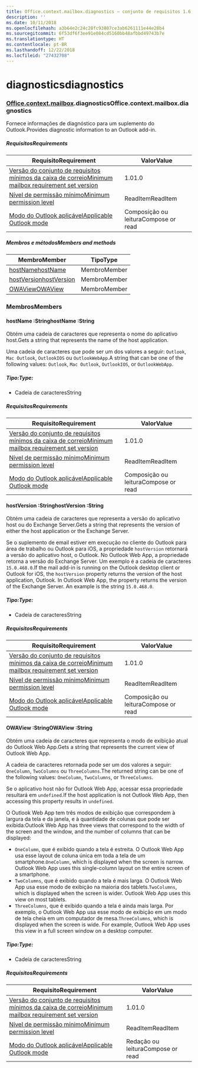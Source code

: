 ```yaml
---
title: Office.context.mailbox.diagnostics – conjunto de requisitos 1.6
description: ''
ms.date: 10/11/2018
ms.openlocfilehash: a3b64e2c24c28fc93807ce3ab6261111e44e28b4
ms.sourcegitcommit: 6f53df6f3ee91e084cd5160bb48afbbd49743b7e
ms.translationtype: HT
ms.contentlocale: pt-BR
ms.lasthandoff: 12/22/2018
ms.locfileid: "27432708"
---
```

# <a name="diagnostics"></a><span data-ttu-id="78361-102">diagnostics</span><span class="sxs-lookup"><span data-stu-id="78361-102">diagnostics</span></span>

### <a name="officeofficemdcontextofficecontextmdmailboxofficecontextmailboxmddiagnostics"></a><span data-ttu-id="78361-103">[Office](Office.md)[.context](Office.context.md)[.mailbox](Office.context.mailbox.md).diagnostics</span><span class="sxs-lookup"><span data-stu-id="78361-103">Office.context.mailbox.diagnostics</span></span>

<span data-ttu-id="78361-104">Fornece informações de diagnóstico para um suplemento do Outlook.</span><span class="sxs-lookup"><span data-stu-id="78361-104">Provides diagnostic information to an Outlook add-in.</span></span>

##### <a name="requirements"></a><span data-ttu-id="78361-105">Requisitos</span><span class="sxs-lookup"><span data-stu-id="78361-105">Requirements</span></span>

|<span data-ttu-id="78361-106">Requisito</span><span class="sxs-lookup"><span data-stu-id="78361-106">Requirement</span></span>| <span data-ttu-id="78361-107">Valor</span><span class="sxs-lookup"><span data-stu-id="78361-107">Value</span></span>|
|---|---|
|[<span data-ttu-id="78361-108">Versão do conjunto de requisitos mínimos da caixa de correio</span><span class="sxs-lookup"><span data-stu-id="78361-108">Minimum mailbox requirement set version</span></span>](/office/dev/add-ins/reference/requirement-sets/outlook-api-requirement-sets)| <span data-ttu-id="78361-109">1.0</span><span class="sxs-lookup"><span data-stu-id="78361-109">1.0</span></span>|
|[<span data-ttu-id="78361-110">Nível de permissão mínimo</span><span class="sxs-lookup"><span data-stu-id="78361-110">Minimum permission level</span></span>](https://docs.microsoft.com/outlook/add-ins/understanding-outlook-add-in-permissions)| <span data-ttu-id="78361-111">ReadItem</span><span class="sxs-lookup"><span data-stu-id="78361-111">ReadItem</span></span>|
|[<span data-ttu-id="78361-112">Modo do Outlook aplicável</span><span class="sxs-lookup"><span data-stu-id="78361-112">Applicable Outlook mode</span></span>](https://docs.microsoft.com/outlook/add-ins/#extension-points)| <span data-ttu-id="78361-113">Composição ou leitura</span><span class="sxs-lookup"><span data-stu-id="78361-113">Compose or read</span></span>|

##### <a name="members-and-methods"></a><span data-ttu-id="78361-114">Membros e métodos</span><span class="sxs-lookup"><span data-stu-id="78361-114">Members and methods</span></span>

| <span data-ttu-id="78361-115">Membro</span><span class="sxs-lookup"><span data-stu-id="78361-115">Member</span></span> | <span data-ttu-id="78361-116">Tipo</span><span class="sxs-lookup"><span data-stu-id="78361-116">Type</span></span> |
|--------|------|
| [<span data-ttu-id="78361-117">hostName</span><span class="sxs-lookup"><span data-stu-id="78361-117">hostName</span></span>](#hostname-string) | <span data-ttu-id="78361-118">Membro</span><span class="sxs-lookup"><span data-stu-id="78361-118">Member</span></span> |
| [<span data-ttu-id="78361-119">hostVersion</span><span class="sxs-lookup"><span data-stu-id="78361-119">hostVersion</span></span>](#hostversion-string) | <span data-ttu-id="78361-120">Membro</span><span class="sxs-lookup"><span data-stu-id="78361-120">Member</span></span> |
| [<span data-ttu-id="78361-121">OWAView</span><span class="sxs-lookup"><span data-stu-id="78361-121">OWAView</span></span>](#owaview-string) | <span data-ttu-id="78361-122">Membro</span><span class="sxs-lookup"><span data-stu-id="78361-122">Member</span></span> |

### <a name="members"></a><span data-ttu-id="78361-123">Membros</span><span class="sxs-lookup"><span data-stu-id="78361-123">Members</span></span>

####  <a name="hostname-string"></a><span data-ttu-id="78361-124">hostName :String</span><span class="sxs-lookup"><span data-stu-id="78361-124">hostName :String</span></span>

<span data-ttu-id="78361-125">Obtém uma cadeia de caracteres que representa o nome do aplicativo host.</span><span class="sxs-lookup"><span data-stu-id="78361-125">Gets a string that represents the name of the host application.</span></span>

<span data-ttu-id="78361-126">Uma cadeia de caracteres que pode ser um dos valores a seguir: `Outlook`, `Mac Outlook`, `OutlookIOS` ou `OutlookWebApp`.</span><span class="sxs-lookup"><span data-stu-id="78361-126">A string that can be one of the following values: `Outlook`, `Mac Outlook`, `OutlookIOS`, or `OutlookWebApp`.</span></span>

##### <a name="type"></a><span data-ttu-id="78361-127">Tipo:</span><span class="sxs-lookup"><span data-stu-id="78361-127">Type:</span></span>

*   <span data-ttu-id="78361-128">Cadeia de caracteres</span><span class="sxs-lookup"><span data-stu-id="78361-128">String</span></span>

##### <a name="requirements"></a><span data-ttu-id="78361-129">Requisitos</span><span class="sxs-lookup"><span data-stu-id="78361-129">Requirements</span></span>

|<span data-ttu-id="78361-130">Requisito</span><span class="sxs-lookup"><span data-stu-id="78361-130">Requirement</span></span>| <span data-ttu-id="78361-131">Valor</span><span class="sxs-lookup"><span data-stu-id="78361-131">Value</span></span>|
|---|---|
|[<span data-ttu-id="78361-132">Versão do conjunto de requisitos mínimos da caixa de correio</span><span class="sxs-lookup"><span data-stu-id="78361-132">Minimum mailbox requirement set version</span></span>](/office/dev/add-ins/reference/requirement-sets/outlook-api-requirement-sets)| <span data-ttu-id="78361-133">1.0</span><span class="sxs-lookup"><span data-stu-id="78361-133">1.0</span></span>|
|[<span data-ttu-id="78361-134">Nível de permissão mínimo</span><span class="sxs-lookup"><span data-stu-id="78361-134">Minimum permission level</span></span>](https://docs.microsoft.com/outlook/add-ins/understanding-outlook-add-in-permissions)| <span data-ttu-id="78361-135">ReadItem</span><span class="sxs-lookup"><span data-stu-id="78361-135">ReadItem</span></span>|
|[<span data-ttu-id="78361-136">Modo do Outlook aplicável</span><span class="sxs-lookup"><span data-stu-id="78361-136">Applicable Outlook mode</span></span>](https://docs.microsoft.com/outlook/add-ins/#extension-points)| <span data-ttu-id="78361-137">Composição ou leitura</span><span class="sxs-lookup"><span data-stu-id="78361-137">Compose or read</span></span>|

####  <a name="hostversion-string"></a><span data-ttu-id="78361-138">hostVersion :String</span><span class="sxs-lookup"><span data-stu-id="78361-138">hostVersion :String</span></span>

<span data-ttu-id="78361-139">Obtém uma cadeia de caracteres que representa a versão do aplicativo host ou do Exchange Server.</span><span class="sxs-lookup"><span data-stu-id="78361-139">Gets a string that represents the version of either the host application or the Exchange Server.</span></span>

<span data-ttu-id="78361-p101">Se o suplemento de email estiver em execução no cliente do Outlook para área de trabalho ou Outlook para iOS, a propriedade `hostVersion` retornará a versão do aplicativo host, o Outlook. No Outlook Web App, a propriedade retorna a versão do Exchange Server. Um exemplo é a cadeia de caracteres `15.0.468.0`.</span><span class="sxs-lookup"><span data-stu-id="78361-p101">If the mail add-in is running on the Outlook desktop client or Outlook for iOS, the `hostVersion` property returns the version of the host application, Outlook. In Outlook Web App, the property returns the version of the Exchange Server. An example is the string `15.0.468.0`.</span></span>

##### <a name="type"></a><span data-ttu-id="78361-143">Tipo:</span><span class="sxs-lookup"><span data-stu-id="78361-143">Type:</span></span>

*   <span data-ttu-id="78361-144">Cadeia de caracteres</span><span class="sxs-lookup"><span data-stu-id="78361-144">String</span></span>

##### <a name="requirements"></a><span data-ttu-id="78361-145">Requisitos</span><span class="sxs-lookup"><span data-stu-id="78361-145">Requirements</span></span>

|<span data-ttu-id="78361-146">Requisito</span><span class="sxs-lookup"><span data-stu-id="78361-146">Requirement</span></span>| <span data-ttu-id="78361-147">Valor</span><span class="sxs-lookup"><span data-stu-id="78361-147">Value</span></span>|
|---|---|
|[<span data-ttu-id="78361-148">Versão do conjunto de requisitos mínimos da caixa de correio</span><span class="sxs-lookup"><span data-stu-id="78361-148">Minimum mailbox requirement set version</span></span>](/office/dev/add-ins/reference/requirement-sets/outlook-api-requirement-sets)| <span data-ttu-id="78361-149">1.0</span><span class="sxs-lookup"><span data-stu-id="78361-149">1.0</span></span>|
|[<span data-ttu-id="78361-150">Nível de permissão mínimo</span><span class="sxs-lookup"><span data-stu-id="78361-150">Minimum permission level</span></span>](https://docs.microsoft.com/outlook/add-ins/understanding-outlook-add-in-permissions)| <span data-ttu-id="78361-151">ReadItem</span><span class="sxs-lookup"><span data-stu-id="78361-151">ReadItem</span></span>|
|[<span data-ttu-id="78361-152">Modo do Outlook aplicável</span><span class="sxs-lookup"><span data-stu-id="78361-152">Applicable Outlook mode</span></span>](https://docs.microsoft.com/outlook/add-ins/#extension-points)| <span data-ttu-id="78361-153">Composição ou leitura</span><span class="sxs-lookup"><span data-stu-id="78361-153">Compose or read</span></span>|

####  <a name="owaview-string"></a><span data-ttu-id="78361-154">OWAView :String</span><span class="sxs-lookup"><span data-stu-id="78361-154">OWAView :String</span></span>

<span data-ttu-id="78361-155">Obtém uma cadeia de caracteres que representa o modo de exibição atual do Outlook Web App.</span><span class="sxs-lookup"><span data-stu-id="78361-155">Gets a string that represents the current view of Outlook Web App.</span></span>

<span data-ttu-id="78361-156">A cadeia de caracteres retornada pode ser um dos valores a seguir: `OneColumn`, `TwoColumns` ou `ThreeColumns`.</span><span class="sxs-lookup"><span data-stu-id="78361-156">The returned string can be one of the following values: `OneColumn`, `TwoColumns`, or `ThreeColumns`.</span></span>

<span data-ttu-id="78361-157">Se o aplicativo host não for Outlook Web App, acessar essa propriedade resultará em `undefined`.</span><span class="sxs-lookup"><span data-stu-id="78361-157">If the host application is not Outlook Web App, then accessing this property results in `undefined`.</span></span>

<span data-ttu-id="78361-158">O Outlook Web App tem três modos de exibição que correspondem à largura da tela e da janela, e à quantidade de colunas que pode ser exibida:</span><span class="sxs-lookup"><span data-stu-id="78361-158">Outlook Web App has three views that correspond to the width of the screen and the window, and the number of columns that can be displayed:</span></span>

*   <span data-ttu-id="78361-p102">`OneColumn`, que é exibido quando a tela é estreita. O Outlook Web App usa esse layout de coluna única em toda a tela de um smartphone.</span><span class="sxs-lookup"><span data-stu-id="78361-p102">`OneColumn`, which is displayed when the screen is narrow. Outlook Web App uses this single-column layout on the entire screen of a smartphone.</span></span>
*   <span data-ttu-id="78361-p103">`TwoColumns`, que é exibido quando a tela é mais larga. O Outlook Web App usa esse modo de exibição na maioria dos tablets.</span><span class="sxs-lookup"><span data-stu-id="78361-p103">`TwoColumns`, which is displayed when the screen is wider. Outlook Web App uses this view on most tablets.</span></span>
*   <span data-ttu-id="78361-p104">`ThreeColumns`, que é exibido quando a tela é ainda mais larga. Por exemplo, o Outlook Web App usa esse modo de exibição em um modo de tela cheia em um computador de mesa.</span><span class="sxs-lookup"><span data-stu-id="78361-p104">`ThreeColumns`, which is displayed when the screen is wide. For example, Outlook Web App uses this view in a full screen window on a desktop computer.</span></span>

##### <a name="type"></a><span data-ttu-id="78361-165">Tipo:</span><span class="sxs-lookup"><span data-stu-id="78361-165">Type:</span></span>

*   <span data-ttu-id="78361-166">Cadeia de caracteres</span><span class="sxs-lookup"><span data-stu-id="78361-166">String</span></span>

##### <a name="requirements"></a><span data-ttu-id="78361-167">Requisitos</span><span class="sxs-lookup"><span data-stu-id="78361-167">Requirements</span></span>

|<span data-ttu-id="78361-168">Requisito</span><span class="sxs-lookup"><span data-stu-id="78361-168">Requirement</span></span>| <span data-ttu-id="78361-169">Valor</span><span class="sxs-lookup"><span data-stu-id="78361-169">Value</span></span>|
|---|---|
|[<span data-ttu-id="78361-170">Versão do conjunto de requisitos mínimos da caixa de correio</span><span class="sxs-lookup"><span data-stu-id="78361-170">Minimum mailbox requirement set version</span></span>](/office/dev/add-ins/reference/requirement-sets/outlook-api-requirement-sets)| <span data-ttu-id="78361-171">1.0</span><span class="sxs-lookup"><span data-stu-id="78361-171">1.0</span></span>|
|[<span data-ttu-id="78361-172">Nível de permissão mínimo</span><span class="sxs-lookup"><span data-stu-id="78361-172">Minimum permission level</span></span>](https://docs.microsoft.com/outlook/add-ins/understanding-outlook-add-in-permissions)| <span data-ttu-id="78361-173">ReadItem</span><span class="sxs-lookup"><span data-stu-id="78361-173">ReadItem</span></span>|
|[<span data-ttu-id="78361-174">Modo do Outlook aplicável</span><span class="sxs-lookup"><span data-stu-id="78361-174">Applicable Outlook mode</span></span>](https://docs.microsoft.com/outlook/add-ins/#extension-points)| <span data-ttu-id="78361-175">Redação ou leitura</span><span class="sxs-lookup"><span data-stu-id="78361-175">Compose or read</span></span>|